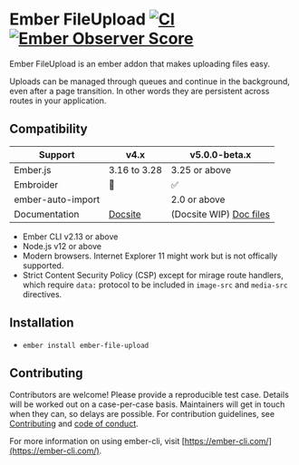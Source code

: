 # Ember FileUpload [![CI](https://github.com/adopted-ember-addons/ember-file-upload/actions/workflows/ci.yml/badge.svg?branch=master)](https://github.com/adopted-ember-addons/ember-file-upload/actions/workflows/ci.yml) [![Ember Observer Score](https://emberobserver.com/badges/ember-file-upload.svg)](https://emberobserver.com/addons/ember-file-upload)

Ember FileUpload is an ember addon that makes uploading files easy.

Uploads can be managed through queues and continue in the background, even after a page transition. In other words they are persistent across routes in your application.

## Compatibility

| Support | v4.x | v5.0.0-beta.x |
| ----- | ----- | ----- |
| Ember.js  | 3.16 to 3.28  | 3.25 or above |
| Embroider  | 🤷  | ✅  |
| ember-auto-import |  | 2.0 or above |
| Documentation | [Docsite](https://adopted-ember-addons.github.io/ember-file-upload/docs/) | (Docsite WIP) [Doc files](docs/getting-started.md)  |

* Ember CLI v2.13 or above
* Node.js v12 or above
* Modern browsers. Internet Explorer 11 might work but is not offically supported.
* Strict Content Security Policy (CSP) except for mirage route handlers, which require `data:` protocol to be included in `image-src` and `media-src` directives.

## Installation

* `ember install ember-file-upload`

## Contributing

Contributors are welcome! Please provide a reproducible test case. Details will be worked out on a case-per-case basis. Maintainers will get in touch when they can, so delays are possible. For contribution guidelines, see [Contributing](CONTRIBUTING.md) and [code of conduct](CONDUCT.md).

For more information on using ember-cli, visit [https://ember-cli.com/](https://ember-cli.com/).
